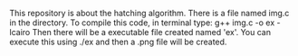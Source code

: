 This repository is about the hatching algorithm. There is a file named img.c in the directory. To compile this code, in terminal type: g++ img.c -o ex -lcairo 
Then there will be a executable file created named 'ex'. You can execute this using ./ex and then a .png file will be created. 
